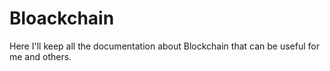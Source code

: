 # Bloackchain
Here I'll keep all the documentation about Blockchain that can be useful for me and others.
